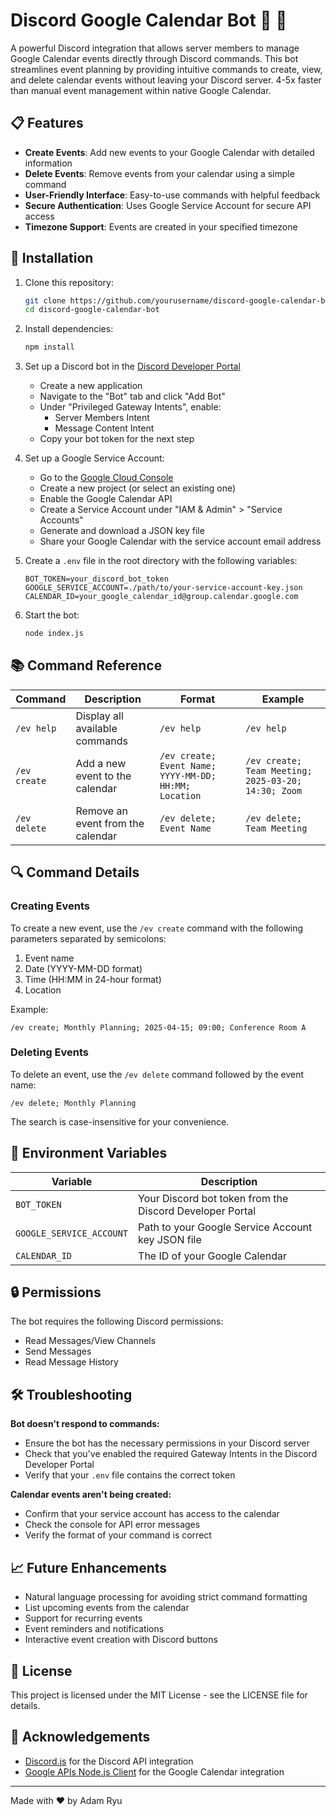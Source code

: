 # Discord Google Calendar Bot 🤖 📅

A powerful Discord integration that allows server members to manage Google Calendar events directly through Discord commands. This bot streamlines event planning by providing intuitive commands to create, view, and delete calendar events without leaving your Discord server. 4-5x faster than manual event management within native Google Calendar.

## 📋 Features

- **Create Events**: Add new events to your Google Calendar with detailed information
- **Delete Events**: Remove events from your calendar using a simple command
- **User-Friendly Interface**: Easy-to-use commands with helpful feedback
- **Secure Authentication**: Uses Google Service Account for secure API access
- **Timezone Support**: Events are created in your specified timezone

## 🔧 Installation

1. Clone this repository:
   ```bash
   git clone https://github.com/yourusername/discord-google-calendar-bot.git
   cd discord-google-calendar-bot
   ```

2. Install dependencies:
   ```bash
   npm install
   ```

3. Set up a Discord bot in the [Discord Developer Portal](https://discord.com/developers/applications)
   - Create a new application
   - Navigate to the "Bot" tab and click "Add Bot"
   - Under "Privileged Gateway Intents", enable:
     - Server Members Intent
     - Message Content Intent
   - Copy your bot token for the next step

4. Set up a Google Service Account:
   - Go to the [Google Cloud Console](https://console.cloud.google.com/)
   - Create a new project (or select an existing one)
   - Enable the Google Calendar API
   - Create a Service Account under "IAM & Admin" > "Service Accounts"
   - Generate and download a JSON key file
   - Share your Google Calendar with the service account email address

5. Create a `.env` file in the root directory with the following variables:
   ```
   BOT_TOKEN=your_discord_bot_token
   GOOGLE_SERVICE_ACCOUNT=./path/to/your-service-account-key.json
   CALENDAR_ID=your_google_calendar_id@group.calendar.google.com
   ```

6. Start the bot:
   ```bash
   node index.js
   ```

## 📚 Command Reference

| Command | Description | Format | Example |
|---------|-------------|--------|---------|
| `/ev help` | Display all available commands | `/ev help` | `/ev help` |
| `/ev create` | Add a new event to the calendar | `/ev create; Event Name; YYYY-MM-DD; HH:MM; Location` | `/ev create; Team Meeting; 2025-03-20; 14:30; Zoom` |
| `/ev delete` | Remove an event from the calendar | `/ev delete; Event Name` | `/ev delete; Team Meeting` |

## 🔍 Command Details

### Creating Events

To create a new event, use the `/ev create` command with the following parameters separated by semicolons:
1. Event name
2. Date (YYYY-MM-DD format)
3. Time (HH:MM in 24-hour format)
4. Location

Example:
```
/ev create; Monthly Planning; 2025-04-15; 09:00; Conference Room A
```

### Deleting Events

To delete an event, use the `/ev delete` command followed by the event name:
```
/ev delete; Monthly Planning
```
The search is case-insensitive for your convenience.

## 📝 Environment Variables

| Variable | Description |
|----------|-------------|
| `BOT_TOKEN` | Your Discord bot token from the Discord Developer Portal |
| `GOOGLE_SERVICE_ACCOUNT` | Path to your Google Service Account key JSON file |
| `CALENDAR_ID` | The ID of your Google Calendar |

## 🔒 Permissions

The bot requires the following Discord permissions:
- Read Messages/View Channels
- Send Messages
- Read Message History

## 🛠️ Troubleshooting

**Bot doesn't respond to commands:**
- Ensure the bot has the necessary permissions in your Discord server
- Check that you've enabled the required Gateway Intents in the Discord Developer Portal
- Verify that your `.env` file contains the correct token

**Calendar events aren't being created:**
- Confirm that your service account has access to the calendar
- Check the console for API error messages
- Verify the format of your command is correct

## 📈 Future Enhancements

- Natural language processing for avoiding strict command formatting
- List upcoming events from the calendar
- Support for recurring events
- Event reminders and notifications
- Interactive event creation with Discord buttons

## 📄 License

This project is licensed under the MIT License - see the LICENSE file for details.

## 👏 Acknowledgements

- [Discord.js](https://discord.js.org/) for the Discord API integration
- [Google APIs Node.js Client](https://github.com/googleapis/google-api-nodejs-client) for the Google Calendar integration

---

Made with ❤️ by Adam Ryu